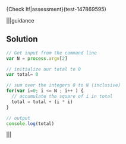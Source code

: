 {Check It!|assessment}(test-147869595)

|||guidance
## Solution
```javascript
// Get input from the command line
var N = process.argv[2]

// initialize our total to 0
var total= 0

// sum over the integers 0 to N (inclusive)
for(var i=0; i <= N ; i++ ) {
  // accumulate the square of i in total
  total = total + (i * i)  
}

// output
console.log(total)

```
|||